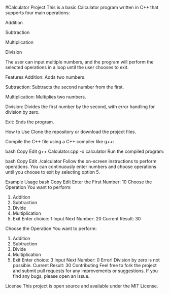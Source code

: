 #Calculator Project
This is a basic Calculator program written in C++ that supports four main operations:

Addition

Subtraction

Multiplication

Division

The user can input multiple numbers, and the program will perform the selected operations in a loop until the user chooses to exit.

Features
Addition: Adds two numbers.

Subtraction: Subtracts the second number from the first.

Multiplication: Multiplies two numbers.

Division: Divides the first number by the second, with error handling for division by zero.

Exit: Ends the program.

How to Use
Clone the repository or download the project files.

Compile the C++ file using a C++ compiler like g++:

bash
Copy
Edit
g++ Calculator.cpp -o calculator
Run the compiled program:

bash
Copy
Edit
./calculator
Follow the on-screen instructions to perform operations. You can continuously enter numbers and choose operations until you choose to exit by selecting option 5.

Example Usage
bash
Copy
Edit
Enter the First Number: 10
Choose the Operation You want to perform:
1. Addition
2. Subtraction
3. Divide
4. Multiplication
5. Exit
Enter choice: 1
Input Next Number: 20
Current Result: 30

Choose the Operation You want to perform:
1. Addition
2. Subtraction
3. Divide
4. Multiplication
5. Exit
Enter choice: 3
Input Next Number: 0
Error! Division by zero is not possible.
Current Result: 30
Contributing
Feel free to fork the project and submit pull requests for any improvements or suggestions. If you find any bugs, please open an issue.

License
This project is open source and available under the MIT License.

